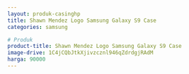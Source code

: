 ```yaml
---
layout: produk-casinghp
title: Shawn Mendez Logo Samsung Galaxy S9 Case
categories: samsung

# Produk
product-title: Shawn Mendez Logo Samsung Galaxy S9 Case
image-drive: 1C4jCQbJtkXjivzcznl946qZdrdgjRAdM
harga: 90000
---
```

